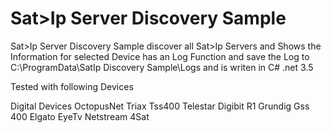 Sat>Ip Server Discovery Sample
======================

Sat>Ip Server Discovery Sample discover all Sat>Ip Servers and Shows the Information for selected Device
has an Log Function and save the Log to C:\ProgramData\SatIp Discovery Sample\Logs
and is writen in C# .net 3.5

Tested with following Devices

Digital Devices OctopusNet 
Triax Tss400
Telestar Digibit R1
Grundig Gss 400
Elgato EyeTv Netstream 4Sat

